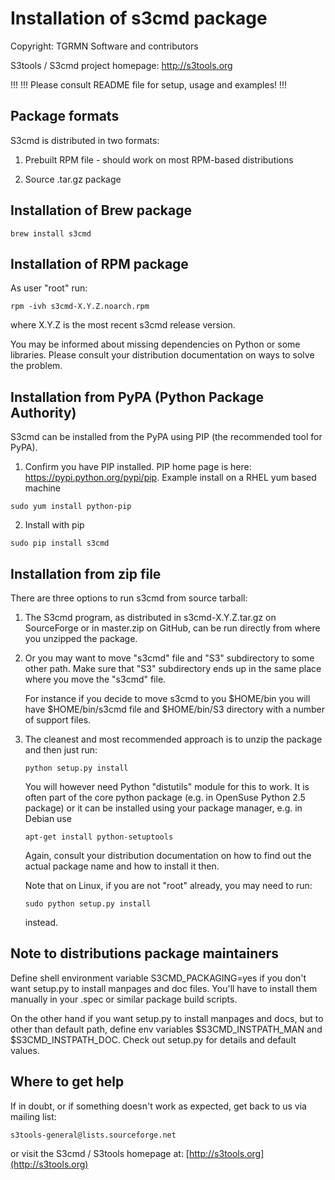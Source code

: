 Installation of s3cmd package
=============================

Copyright:
    TGRMN Software and contributors

S3tools / S3cmd project homepage:
    http://s3tools.org

!!!
!!! Please consult README file for setup, usage and examples!
!!!

Package formats
---------------
S3cmd is distributed in two formats:

1) Prebuilt RPM file - should work on most RPM-based
   distributions

2) Source .tar.gz package

Installation of Brew package
---------------------------
```
brew install s3cmd
```

Installation of RPM package
---------------------------
As user "root" run:
```
rpm -ivh s3cmd-X.Y.Z.noarch.rpm
```
where X.Y.Z is the most recent s3cmd release version.

You may be informed about missing dependencies
on Python or some libraries. Please consult your 
distribution documentation on ways to solve the problem.

Installation from PyPA (Python Package Authority)
---------------------
S3cmd can be installed from the PyPA using PIP (the recommended tool for PyPA).

1) Confirm you have PIP installed. PIP home page is here: https://pypi.python.org/pypi/pip. Example install on a RHEL yum based machine
```
sudo yum install python-pip
```
2) Install with pip
```
sudo pip install s3cmd
```

Installation from zip file 
--------------------------
There are three options to run s3cmd from source tarball:

1) The S3cmd program, as distributed in s3cmd-X.Y.Z.tar.gz
   on SourceForge or in master.zip on GitHub, can be run directly 
   from where you unzipped the package.

2) Or you may want to move "s3cmd" file and "S3" subdirectory
   to some other path. Make sure that "S3" subdirectory ends up
   in the same place where you move the "s3cmd" file. 

   For instance if you decide to move s3cmd to you $HOME/bin
   you will have $HOME/bin/s3cmd file and $HOME/bin/S3 directory 
   with a number of support files.

3) The cleanest and most recommended approach is to unzip the 
   package and then just run:
   
   `python setup.py install`

   You will however need Python "distutils" module for this to 
   work. It is often part of the core python package (e.g. in 
   OpenSuse Python 2.5 package) or it can be installed using your
   package manager, e.g. in Debian use 
   
   `apt-get install python-setuptools`

   Again, consult your distribution documentation on how to 
   find out the actual package name and how to install it then.

   Note that on Linux, if you are not "root" already, you may 
   need to run:
   
   `sudo python setup.py install`

   instead.


Note to distributions package maintainers
----------------------------------------
Define shell environment variable S3CMD_PACKAGING=yes if you
don't want setup.py to install manpages and doc files. You'll
have to install them manually in your .spec or similar package
build scripts.

On the other hand if you want setup.py to install manpages 
and docs, but to other than default path, define env 
variables $S3CMD_INSTPATH_MAN and $S3CMD_INSTPATH_DOC. Check 
out setup.py for details and default values.


Where to get help
-----------------
If in doubt, or if something doesn't work as expected, 
get back to us via mailing list:
```
s3tools-general@lists.sourceforge.net
```

or visit the S3cmd / S3tools homepage at: [http://s3tools.org](http://s3tools.org)

